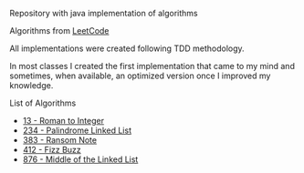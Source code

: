 Repository with java implementation of algorithms

Algorithms from [LeetCode](https://leetcode.com)

All implementations were created following TDD methodology. 

In most classes I created the first implementation that came to my mind and sometimes, when available, an optimized version once I improved my knowledge.

List of Algorithms

- [13 - Roman to Integer](src/main/java/org/pacotorrado/algorithms/RomanToInteger.java) 
- [234 - Palindrome Linked List](src/main/java/org/pacotorrado/algorithms/PalindromeLinkedList.java) 
- [383 - Ransom Note](src/main/java/org/pacotorrado/algorithms/RansomNoteChecker.java) 
- [412 - Fizz Buzz](src/main/java/org/pacotorrado/algorithms/FizzBuzz.java) 
- [876 - Middle of the Linked List](src/main/java/org/pacotorrado/algorithms/MiddleOfTheLinkedList.java) 
